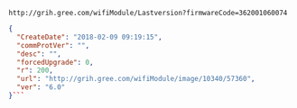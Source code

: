 `http://grih.gree.com/wifiModule/Lastversion?firmwareCode=362001060074`

```json
{
  "CreateDate": "2018-02-09 09:19:15",
  "commProtVer": "",
  "desc": "",
  "forcedUpgrade": 0,
  "r": 200,
  "url": "http://grih.gree.com/wifiModule/image/10340/57360",
  "ver": "6.0"
}```